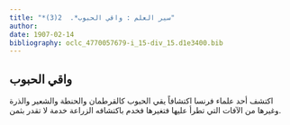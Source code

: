 ```yaml
---
title: "*سير العلم : واقي الحبوب*.  2(3)"
author: 
date: 1907-02-14
bibliography: oclc_4770057679-i_15-div_15.d1e3400.bib
---
```




##  واقي الحبوب 


 اكتشف  أحد  علماء فرنسا اكتشافاً يقي الحبوب كالقرطمان والحنطة والشعير والذرة وغيرها من الآفات التي تطرأ عليها فتغيرها فخدم باكتشافه الزراعة خدمة لا تقدر بثمن. 
